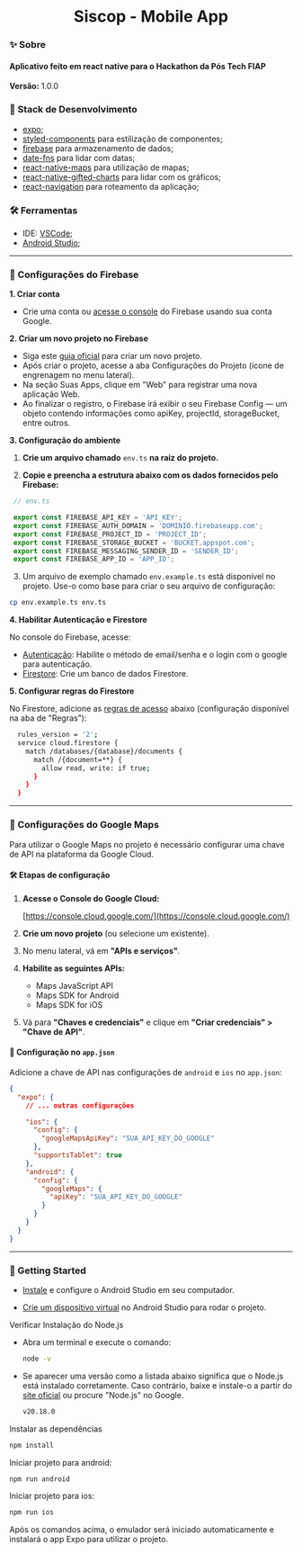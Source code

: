 <h1 align="center">Siscop - Mobile App</h1>

### ✨ Sobre

<h4>Aplicativo feito em react native para o Hackathon da Pós Tech FIAP</h4>

<b>Versão:</b> 1.0.0

### 📌 Stack de Desenvolvimento

- [expo](https://expo.dev/);
- [styled-components](https://styled-components.com/) para estilização de componentes;
- [firebase](https://firebase.google.com) para armazenamento de dados;
- [date-fns](https://date-fns.org/) para lidar com datas;
- [react-native-maps](https://github.com/react-native-maps/react-native-maps) para utilização de mapas;
- [react-native-gifted-charts](https://gifted-charts.web.app/) para lidar com os gráficos;
- [react-navigation](https://reactnavigation.org/) para roteamento da aplicação;

### 🛠 Ferramentas
- IDE: [VSCode](https://code.visualstudio.com/);
- [Android Studio](https://developer.android.com/studio);

---

### 🔧 Configurações do Firebase

<b>1. Criar conta</b>

  - Crie uma conta ou [acesse o console](https://console.firebase.google.com/) do Firebase usando sua conta Google.

<b>2. Criar um novo projeto no Firebase</b>

  - Siga este [guia oficial](https://firebase.google.com/docs/web/setup) para criar um novo projeto.
  - Após criar o projeto, acesse a aba Configurações do Projeto (ícone de engrenagem no menu lateral).
  - Na seção Suas Apps, clique em "Web" para registrar uma nova aplicação Web.
  - Ao finalizar o registro, o Firebase irá exibir o seu Firebase Config — um objeto contendo informações como apiKey, projectId, storageBucket, entre outros.

<b>3. Configuração do ambiente</b>

  1. **Crie um arquivo chamado** `env.ts` **na raiz do projeto.**

  2. **Copie e preencha a estrutura abaixo com os dados fornecidos pelo Firebase:**

   ```js
    // env.ts

    export const FIREBASE_API_KEY = 'API_KEY';
    export const FIREBASE_AUTH_DOMAIN = 'DOMINIO.firebaseapp.com';
    export const FIREBASE_PROJECT_ID = 'PROJECT_ID';
    export const FIREBASE_STORAGE_BUCKET = 'BUCKET.appspot.com';
    export const FIREBASE_MESSAGING_SENDER_ID = 'SENDER_ID';
    export const FIREBASE_APP_ID = 'APP_ID';
  ```

  3. Um arquivo de exemplo chamado ```env.example.ts``` está disponível no projeto. Use-o como base para criar o seu arquivo de configuração:

  ```bash
  cp env.example.ts env.ts
  ```

<b>4. Habilitar Autenticação e Firestore</b>

  No console do Firebase, acesse:

  - [Autenticação](https://firebase.google.com/docs/auth/web/email-link-auth): Habilite o método de email/senha e o login com o google para autenticação.
  - [Firestore](https://firebase.google.com/docs/firestore/quickstart): Crie um banco de dados Firestore.

<b>5. Configurar regras do Firestore</b>

  No Firestore, adicione as [regras de acesso](https://firebase.google.com/docs/firestore/security/get-started) abaixo (configuração disponível na aba de "Regras"):
  ```bash
    rules_version = '2';
    service cloud.firestore {
      match /databases/{database}/documents {
        match /{document=**} {
          allow read, write: if true;
        }
      }
    }
  ```

---

### 🔧 Configurações do Google Maps

Para utilizar o Google Maps no projeto é necessário configurar uma chave de API na plataforma da Google Cloud.

#### 🛠️ Etapas de configuração

1. **Acesse o Console do Google Cloud:**

   [https://console.cloud.google.com/](https://console.cloud.google.com/)

2. **Crie um novo projeto** (ou selecione um existente).

3. No menu lateral, vá em **"APIs e serviços"**.

4. **Habilite as seguintes APIs:**

   - Maps JavaScript API
   - Maps SDK for Android
   - Maps SDK for iOS

5. Vá para **"Chaves e credenciais"** e clique em **"Criar credenciais" > "Chave de API"**.

#### 🧩 Configuração no `app.json`

Adicione a chave de API nas configurações de `android` e `ios` no `app.json`:

```json
{
  "expo": {
    // ... outras configurações

    "ios": {
      "config": {
        "googleMapsApiKey": "SUA_API_KEY_DO_GOOGLE"
      },
      "supportsTablet": true
    },
    "android": {
      "config": {
        "googleMaps": {
          "apiKey": "SUA_API_KEY_DO_GOOGLE"
        }
      }
    }
  }
}
```

---

### 🎯 Getting Started

- [Instale](https://developer.android.com/studio/install) e configure o Android Studio em seu computador. 

- [Crie um dispositivo virtual](https://developer.android.com/studio/run/managing-avds) no Android Studio para rodar o projeto.

Verificar Instalação do Node.js

- Abra um terminal e execute o comando:
    
  ```bash
  node -v
  ```
    
- Se aparecer uma versão como a listada abaixo significa que o Node.js está instalado corretamente. Caso contrário, baixe e instale-o a partir do [site oficial](https://nodejs.dev/en/learn/) ou procure "Node.js" no Google.
    
  ```bash
  v20.18.0
  ```

Instalar as dependências

```bash
npm install
```

Iniciar projeto para android:

```bash
npm run android
```

Iniciar projeto para ios:

```bash
npm run ios
```

Após os comandos acima, o emulador será iniciado automaticamente e instalará o app Expo para utilizar o projeto.
